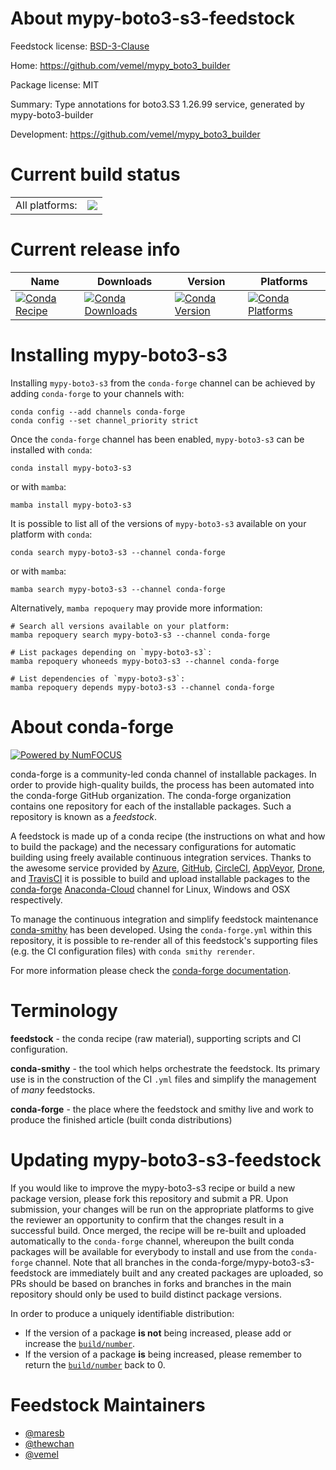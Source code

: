 About mypy-boto3-s3-feedstock
=============================

Feedstock license: [BSD-3-Clause](https://github.com/conda-forge/mypy-boto3-s3-feedstock/blob/main/LICENSE.txt)

Home: https://github.com/vemel/mypy_boto3_builder

Package license: MIT

Summary: Type annotations for boto3.S3 1.26.99 service, generated by mypy-boto3-builder

Development: https://github.com/vemel/mypy_boto3_builder

Current build status
====================


<table><tr><td>All platforms:</td>
    <td>
      <a href="https://dev.azure.com/conda-forge/feedstock-builds/_build/latest?definitionId=12703&branchName=main">
        <img src="https://dev.azure.com/conda-forge/feedstock-builds/_apis/build/status/mypy-boto3-s3-feedstock?branchName=main">
      </a>
    </td>
  </tr>
</table>

Current release info
====================

| Name | Downloads | Version | Platforms |
| --- | --- | --- | --- |
| [![Conda Recipe](https://img.shields.io/badge/recipe-mypy--boto3--s3-green.svg)](https://anaconda.org/conda-forge/mypy-boto3-s3) | [![Conda Downloads](https://img.shields.io/conda/dn/conda-forge/mypy-boto3-s3.svg)](https://anaconda.org/conda-forge/mypy-boto3-s3) | [![Conda Version](https://img.shields.io/conda/vn/conda-forge/mypy-boto3-s3.svg)](https://anaconda.org/conda-forge/mypy-boto3-s3) | [![Conda Platforms](https://img.shields.io/conda/pn/conda-forge/mypy-boto3-s3.svg)](https://anaconda.org/conda-forge/mypy-boto3-s3) |

Installing mypy-boto3-s3
========================

Installing `mypy-boto3-s3` from the `conda-forge` channel can be achieved by adding `conda-forge` to your channels with:

```
conda config --add channels conda-forge
conda config --set channel_priority strict
```

Once the `conda-forge` channel has been enabled, `mypy-boto3-s3` can be installed with `conda`:

```
conda install mypy-boto3-s3
```

or with `mamba`:

```
mamba install mypy-boto3-s3
```

It is possible to list all of the versions of `mypy-boto3-s3` available on your platform with `conda`:

```
conda search mypy-boto3-s3 --channel conda-forge
```

or with `mamba`:

```
mamba search mypy-boto3-s3 --channel conda-forge
```

Alternatively, `mamba repoquery` may provide more information:

```
# Search all versions available on your platform:
mamba repoquery search mypy-boto3-s3 --channel conda-forge

# List packages depending on `mypy-boto3-s3`:
mamba repoquery whoneeds mypy-boto3-s3 --channel conda-forge

# List dependencies of `mypy-boto3-s3`:
mamba repoquery depends mypy-boto3-s3 --channel conda-forge
```


About conda-forge
=================

[![Powered by
NumFOCUS](https://img.shields.io/badge/powered%20by-NumFOCUS-orange.svg?style=flat&colorA=E1523D&colorB=007D8A)](https://numfocus.org)

conda-forge is a community-led conda channel of installable packages.
In order to provide high-quality builds, the process has been automated into the
conda-forge GitHub organization. The conda-forge organization contains one repository
for each of the installable packages. Such a repository is known as a *feedstock*.

A feedstock is made up of a conda recipe (the instructions on what and how to build
the package) and the necessary configurations for automatic building using freely
available continuous integration services. Thanks to the awesome service provided by
[Azure](https://azure.microsoft.com/en-us/services/devops/), [GitHub](https://github.com/),
[CircleCI](https://circleci.com/), [AppVeyor](https://www.appveyor.com/),
[Drone](https://cloud.drone.io/welcome), and [TravisCI](https://travis-ci.com/)
it is possible to build and upload installable packages to the
[conda-forge](https://anaconda.org/conda-forge) [Anaconda-Cloud](https://anaconda.org/)
channel for Linux, Windows and OSX respectively.

To manage the continuous integration and simplify feedstock maintenance
[conda-smithy](https://github.com/conda-forge/conda-smithy) has been developed.
Using the ``conda-forge.yml`` within this repository, it is possible to re-render all of
this feedstock's supporting files (e.g. the CI configuration files) with ``conda smithy rerender``.

For more information please check the [conda-forge documentation](https://conda-forge.org/docs/).

Terminology
===========

**feedstock** - the conda recipe (raw material), supporting scripts and CI configuration.

**conda-smithy** - the tool which helps orchestrate the feedstock.
                   Its primary use is in the construction of the CI ``.yml`` files
                   and simplify the management of *many* feedstocks.

**conda-forge** - the place where the feedstock and smithy live and work to
                  produce the finished article (built conda distributions)


Updating mypy-boto3-s3-feedstock
================================

If you would like to improve the mypy-boto3-s3 recipe or build a new
package version, please fork this repository and submit a PR. Upon submission,
your changes will be run on the appropriate platforms to give the reviewer an
opportunity to confirm that the changes result in a successful build. Once
merged, the recipe will be re-built and uploaded automatically to the
`conda-forge` channel, whereupon the built conda packages will be available for
everybody to install and use from the `conda-forge` channel.
Note that all branches in the conda-forge/mypy-boto3-s3-feedstock are
immediately built and any created packages are uploaded, so PRs should be based
on branches in forks and branches in the main repository should only be used to
build distinct package versions.

In order to produce a uniquely identifiable distribution:
 * If the version of a package **is not** being increased, please add or increase
   the [``build/number``](https://docs.conda.io/projects/conda-build/en/latest/resources/define-metadata.html#build-number-and-string).
 * If the version of a package **is** being increased, please remember to return
   the [``build/number``](https://docs.conda.io/projects/conda-build/en/latest/resources/define-metadata.html#build-number-and-string)
   back to 0.

Feedstock Maintainers
=====================

* [@maresb](https://github.com/maresb/)
* [@thewchan](https://github.com/thewchan/)
* [@vemel](https://github.com/vemel/)

